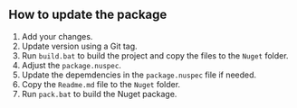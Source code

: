 ## How to update the package

1. Add your changes.
2. Update version using a Git tag.
3. Run `build.bat` to build the project and copy the files to the `Nuget` folder.
4. Adjust the `package.nuspec`.
5. Update the depemdencies in the `package.nuspec` file if needed.
6. Copy the `Readme.md` file to the `Nuget` folder.
7. Run `pack.bat` to build the Nuget package.